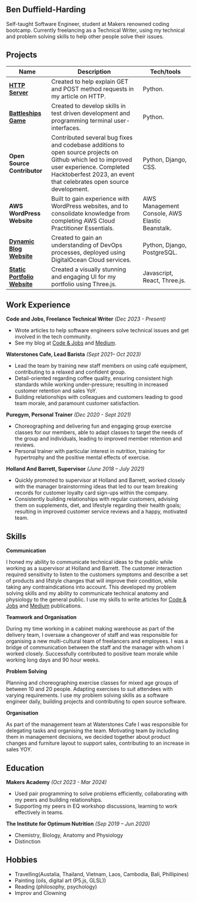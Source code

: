 ## Ben Duffield-Harding

Self-taught Software Engineer, student at Makers renowned coding bootcamp. Currently freelancing as a Technical Writer, using my technical and problem solving skills to help other people solve their issues. 

## Projects


| Name                        | Description       | Tech/tools        |
| ----------------------------| ----------------- | ----------------- |
| [**HTTP Server**](https://github.com/ben-dh3/http_server)            | Created to help explain GET and POST method requests in my article on HTTP. | Python. |
| [**Battleships Game**](https://github.com/ben-dh3/battleships_game)            | Created to develop skills in test driven development and programming terminal user-interfaces. | Python. |
| **Open Source Contributor** | Contributed several bug fixes and codebase additions to open source projects on Github which led to improved user experience. Completed Hacktoberfest 2023, an event that celebrates open source development. | Python, Django, CSS.|
| **AWS WordPress Website**   | Built to gain experience with WordPress websites, and to consolidate knowledge from completing AWS Cloud Practitioner Essentials.| AWS Management Console, AWS Elastic Beanstalk.| 
| [**Dynamic Blog Website**](https://github.com/ben-dh3/django_blog)   | Created to gain an understanding of DevOps processes, deployed using DigitalOcean Cloud services.     | Python, Django, PostgreSQL.| 
| [**Static Portfolio Website**](https://github.com/ben-dh3/threejs_portfolio)  | Created a visually stunning and engaging UI for my portfolio using Three.js. | Javascript, React, Three.js.| 

## Work Experience

**Code and Jobs, Freelance Technical Writer** *(Dec 2023 - Present)*
- Wrote articles to help software engineers solve technical issues and get involved in the tech community.
- See my blog at [Code & Jobs](https://www.codenjobs.com/blogs?username=ben) and [Medium](https://medium.com/@benjaminduffield1997).

**Waterstones Cafe, Lead Barista** *(Sept 2021– Oct 2023)*
- Lead the team by training new staff members on using café equipment, contributing to a relaxed and confident group. 
- Detail-oriented regarding coffee quality, ensuring consistent high standards while working under-pressure; resulting in increased customer retention and sales YoY. 
- Building relationships with colleagues and customers leading to good team morale, and paramount customer satisfaction.

**Puregym, Personal Trainer** *(Dec 2020 - Sept 2021)*
- Choreographing and delivering fun and engaging group exercise classes for our members, able to adapt classes to target the needs of the group and individuals, leading to improved member retention and reviews. 
- Personal trainer with particular interest in nutrition, training for hypertrophy and the positive mental effects of exercise.

**Holland And Barrett, Supervisor** *(June 2018 – July 2021)*
- Quickly promoted to supervisor at Holland and Barrett, worked closely with the manager brainstorming ideas that led to our team breaking records for customer loyalty card sign-ups within the company. 
- Consistently building relationships with regular customers, advising them on supplements, diet, and lifestyle regarding their health goals; resulting in improved customer service reviews and a happy, motivated team.


## Skills

**Communication**

I honed my ability to communicate technical ideas to the public while working as a supervisor at Holland and Barrett. The customer interaction required sensitivity to listen to the customers symptoms and describe a set of products and lifstyle changes that will improve their condition, while taking any contraindications into account. This developed my problem solving skills and my ability to communicate technical anatomy and physiology to the general public. I use my skills to write articles for [Code & Jobs](https://www.codenjobs.com/blogs?username=ben) and [Medium](https://medium.com/@benjaminduffield1997) publications. 

**Teamwork and Organisation**

During my time working in a cabinet making warehouse as part of the delivery team, I oversaw a changeover of staff and was responsible for organising a new multi-cultural team of freelancers and employees. I was a bridge of communication between the staff and the manager with whom I worked closely. Successfully contributed to positive team morale while working long days and 90 hour weeks.

**Problem Solving**

Planning and choreographing exercise classes for mixed age groups of between 10 and 20 people. Adapting exercises to suit attendees with varying requirements. I use my problem solving skills as a software engineer daily, building projects and contributing to open source software.

**Organisation**

As part of the management team at Waterstones Cafe I was responsible for delegating tasks and organising the team. Motivating team by including them in management decisions, we decided together about product changes and furniture layout to support sales, contributing to an increase in sales YOY.

## Education

**Makers Academy** *(Oct 2023 - Mar 2024)*

- Used pair programming to solve problems efficiently, collaborating with my peers and building relationships.
- Supporting my peers in EQ workshop discussions, learning to work effectively in teams.

**The Institute for Optimum Nutrition** *(Sep 2019 – Jun 2020)* 
- Chemistry, Biology, Anatomy and Physiology
- Distinction

## Hobbies

- Travelling(Austalia, Thailand, Vietnam, Laos, Cambodia, Bali, Phillipines)
- Painting (oils, digital art (P5.js, GLSL))
- Reading (philosophy, psychology)
- Improv and Clowning
